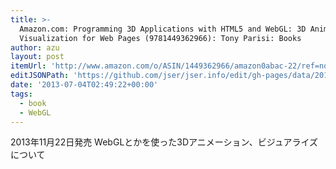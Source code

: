 ```yaml
---
title: >-
  Amazon.com: Programming 3D Applications with HTML5 and WebGL: 3D Animation and
  Visualization for Web Pages (9781449362966): Tony Parisi: Books
author: azu
layout: post
itemUrl: 'http://www.amazon.com/o/ASIN/1449362966/amazon0abac-22/ref=nosim'
editJSONPath: 'https://github.com/jser/jser.info/edit/gh-pages/data/2013/07/index.json'
date: '2013-07-04T02:49:22+00:00'
tags:
  - book
  - WebGL
---
```

2013年11月22日発売
WebGLとかを使った3Dアニメーション、ビジュアライズについて
